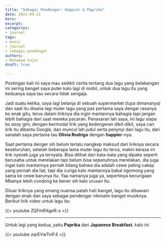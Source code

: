 ```yaml
---
title: "Sebagai Pendengar: Happier & Paprika"
date: 2021-09-21
hero:
excerpt:
categories:
- journal
tags:
- music
- journal
- sebagai-pendengar
authors:
- Muhamad Fajar
draft: true

---
```

Postingan kali ini saya mau sedikit cerita tentang dua lagu yang belakangan ini sering banget saya puter kalo lagi di mobil, untuk dua lagu itu yang keduanya saya tau secara tidak sengaja.

Jadi suatu ketika, saya lagi belanja di sebuah supermarket (lupa dimananya) dan saat itu disana lagi muter lagu yang pas pertama saya dengar rasanya ko enak gitu, terus dalam liriknya dia ingin mantannya bahagia tapi jangan lebih bahagia dari saat mereka pacaran. Penasaran lah saya, ini lagu siapa ko _asoy_ gini, dengan bermodal lirik yang kedengeran dikit-dikit, saya cari lirik itu dibantu Google, dan muncul lah judul serta penynyi dari lagu itu, dari sanalah saya pertama tau **Olivia Rodrigo** dengan **happier**-nya.

Saat pertama denger sih belum terlalu nangkep maksud dari liriknya secara keseluruhan, setelah beberapa lama muter lagu itu terus, makin kerasa ini lirik nyesek juga ya ternyata. Bisa dilihat dari kata-kata yang dipake seperti berusaha untuk merelakan tapi belum bisa sepenuhnya merelakan, dia juga ingat kalo mantannya pernah bilang bahwa dia adalah cewe paling cakep yang pernah dia liat, tapi dia curiga kalo mantannya bakal ngomong yang sama ke cewe barunya itu. Yaa namanya juga ya, sepertinya kecurigaan Mbanya lebih condong ke bener sih kalo urusan itu.

Diluar liriknya yang emang nuansa patah hati banget, lagu itu dibawain dengan enak dan saya sebagai pendengar nikmatin banget musiknya. Berikut lirik video untuk lagu itu:

{{< youtube ZQFmRXgeR-s >}}

---

Untuk lagi yang kedua, yaitu **Paprika** dari **Japanese Breakfast**, kalo ini

{{< youtube zqrEVwTnlF4 >}}
